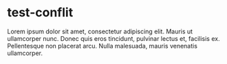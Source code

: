 # test-conflit



Lorem ipsum dolor sit amet, consectetur adipiscing elit. Mauris ut ullamcorper nunc. Donec quis eros tincidunt, pulvinar lectus et, facilisis ex. Pellentesque non placerat arcu. Nulla malesuada, mauris venenatis ullamcorper.

